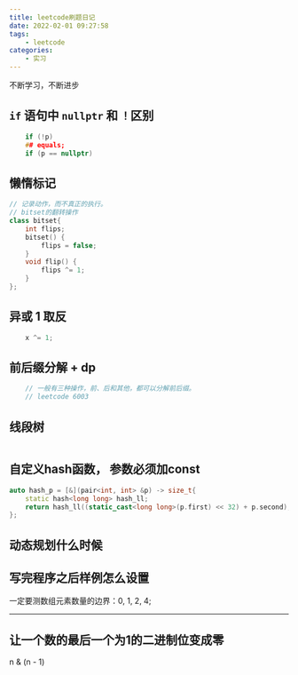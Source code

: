 ```yaml
---
title: leetcode刷题日记
date: 2022-02-01 09:27:58
tags: 
	- leetcode
categories:
	- 实习
---
```


不断学习，不断进步

<!-- more -->
## `if` 语句中 `nullptr` 和 `！`区别
```c++
    if (!p)
    ## equals;
    if (p == nullptr)
```

## 懒惰标记
```c++
// 记录动作，而不真正的执行。
// bitset的翻转操作
class bitset{
    int flips;
    bitset() {
        flips = false;
    }
    void flip() {
        flips ^= 1;
    }
};
```

## 异或 1 取反
```c++
    x ^= 1;
```

## 前后缀分解 + dp
```c++
    // 一般有三种操作，前、后和其他，都可以分解前后缀。
    // leetcode 6003
```

## 线段树
```c++

```

## 自定义hash函数， 参数必须加const
```c++
auto hash_p = [&](pair<int, int> &p) -> size_t{
    static hash<long long> hash_ll;
    return hash_ll((static_cast<long long>(p.first) << 32) + p.second);
};
```

## 动态规划什么时候

## 写完程序之后样例怎么设置
一定要测数组元素数量的边界：0, 1, 2, 4;

---

## 让一个数的最后一个为1的二进制位变成零
n & (n - 1)